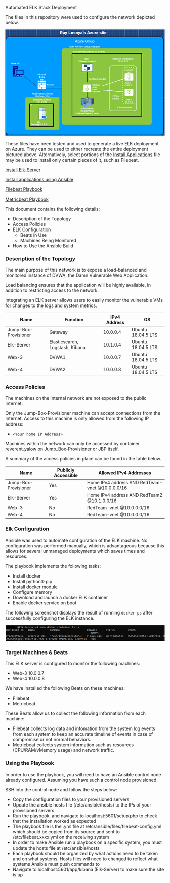 Automated ELK Stack Deployment

The files in this repository were used to configure the network depicted below.

![alt text](Diagrams/RayAzureSite.PNG)

These files have been tested and used to generate a live ELK deployment on Azure. They can be used to either recreate the entire deployment pictured above. Alternatively, select portions of the [Install Applications](Ansible/ConfigureVMwithDocker.txt) file may be used to install only certain pieces of it, such as Filebeat.

[Install Elk-Server](Ansible/ConfigureElkwithDocker.txt)

[Install applications using Ansible](Ansible/ConfigureVMwithDocker.txt) 

[Filebeat Playbook](Ansible/Filebeat-playbook.txt)

[Metricbeat Playbook](Ansible/Metric-playbook.txt)



This document contains the following details:
- Description of the Topology
- Access Policies
- ELK Configuration
  - Beats in Use
  - Machines Being Monitored
- How to Use the Ansible Build


### Description of the Topology

The main purpose of this network is to expose a load-balanced and monitored instance of DVWA, the Damn Vulnerable Web Application.

Load balancing ensures that the application will be highly available, in addition to restricting access to the network.

Integrating an ELK server allows users to easily monitor the vulnerable VMs for changes to the logs and system metrics.


| Name                 	| Function                        	| IPv4 Address 	| OS                 	|
|----------------------	|---------------------------------	|--------------	|--------------------	|
| Jump-Box-Provisioner 	| Gateway                         	| 10.0.0.4     	| Ubuntu 18.04.5 LTS 	|
| Elk-Server           	| Elasticsearch, Logstash, Kibana 	| 10.1.0.4     	| Ubuntu 18.04.5 LTS 	|
| Web-3                	| DVWA1                           	| 10.0.0.7     	| Ubuntu 18.04.5 LTS 	|
| Web-4                	| DVWA2                            	| 10.0.0.8     	| Ubuntu 18.04.5 LTS 	|

### Access Policies

The machines on the internal network are not exposed to the public Internet. 

Only the Jump-Box-Provisioner machine can accept connections from the Internet. Access to this machine is only allowed from the following IP address:
- `<Your home IP Address>`

Machines within the network can only be accessed by container reverent_yalow on Jump_Box-Provisioner or JBP itself.


A summary of the access policies in place can be found in the table below.

| Name                 	| Publicly Accessible  	| Allowed IPv4 Addresses                          	|
|----------------------	|----------------------	|-------------------------------------------------	|
| Jump-Box-Provisioner 	| Yes                  	| Home IPv4 address AND RedTeam-vnet @10.0.0.0/16 	|
| Elk-Server           	| Yes                  	| Home IPv4 address AND RedTeam2 @10.1.0.0/16     	|
| Web-3                	| No                   	| RedTeam-vnet @10.0.0.0/16                       	|
| Web-4                	| No                   	| RedTeam-vnet @10.0.0.0/16                       	|

### Elk Configuration

Ansible was used to automate configuration of the ELK machine. No configuration was performed manually, which is advantageous because this allows for several unmanaged deployments which saves times and resources. 

The playbook implements the following tasks:
- Install docker
- Install python3-pip
- Install docker module
- Configure memory
- Download and launch a docker ELK container
- Enable docker service on boot

The following screenshot displays the result of running `docker ps` after successfully configuring the ELK instance.

![alt text](Ansible/ElKServerUp.PNG)

### Target Machines & Beats
This ELK server is configured to monitor the following machines:
- Web-3 10.0.0.7
- Web-4 10.0.0.8

We have installed the following Beats on these machines:
- Filebeat
- Metricbeat

These Beats allow us to collect the following information from each machine:
- Filebeat collects log data and infomation from the system log events from each system to keep an accurate timeline of events in case of compromise or not normal behaviors.
- Metricbeat collects system information such as resources (CPU/RAM/vMemory usage) and network traffic. 

### Using the Playbook
In order to use the playbook, you will need to have an Ansible control node already configured. Assuming you have such a control node provisioned: 

SSH into the control node and follow the steps below:
- Copy the configuration files to your provisioned servers
- Update the ansible hosts file (/etc/ansible/hosts) to the IPs of your provisioned servers
- Run the playbook, and navigate to localhost:5601/setup.php to check that the installation worked as expected
- The playbook file is the .yml file at /etc/ansible/files/filebeat-config.yml which should be copied from its source and sent to /etc/filebeat.xxxx.yml on the receiving system
- In order to make Ansible run a playbook on a specific system, you must update the hosts file at /etc/ansible/hosts
- Each playbook should be organized by what actions need to be taken and on what systems. Hosts files will need to changed to reflect what systems Ansible must push commands to 
- Navigate to localhost:5601/app/kibana (Elk-Server) to make sure the site is up
